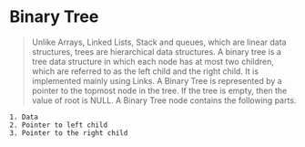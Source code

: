 # Binary Tree
> Unlike Arrays, Linked Lists, Stack and queues, which are linear data structures, trees are hierarchical data structures.
> A binary tree is a tree data structure in which each node has at most two children, which are referred to as the left child and the right child. 
> It is implemented mainly using Links.
> A Binary Tree is represented by a pointer to the topmost node in the tree. 
> If the tree is empty, then the value of root is NULL. A Binary Tree node contains the following parts.
```
1. Data
2. Pointer to left child
3. Pointer to the right child
```
